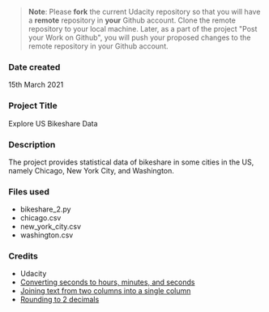 >**Note**: Please **fork** the current Udacity repository so that you will have a **remote** repository in **your** Github account. Clone the remote repository to your local machine. Later, as a part of the project "Post your Work on Github", you will push your proposed changes to the remote repository in your Github account.

### Date created
15th March 2021

### Project Title
Explore US Bikeshare Data

### Description
The project provides statistical data of bikeshare in some cities in the US, namely Chicago, New York City, and Washington.

### Files used
* bikeshare_2.py
* chicago.csv
* new_york_city.csv
* washington.csv

### Credits
* Udacity
* [Converting seconds to hours, minutes, and seconds](https://stackoverflow.com/questions/775049/how-do-i-convert-seconds-to-hours-minutes-and-seconds/775075)
* [Joining text from two columns into a single column](https://cmdlinetips.com/2018/11/how-to-join-two-text-columns-into-a-single-column-in-pandas/)
* [Rounding to 2 decimals](https://stackoverflow.com/questions/20457038/how-to-round-to-2-decimals-with-python)
